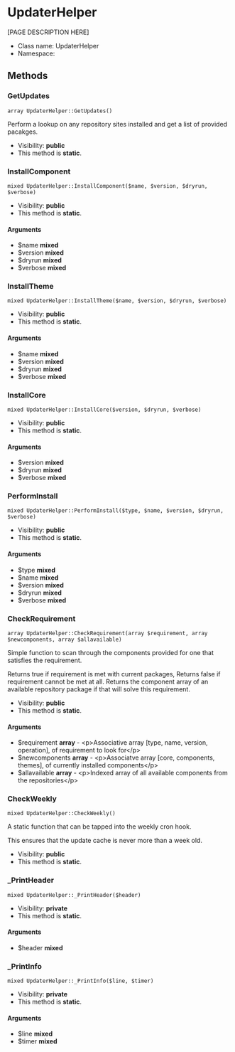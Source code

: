 UpdaterHelper
===============

[PAGE DESCRIPTION HERE]




* Class name: UpdaterHelper
* Namespace: 







Methods
-------


### GetUpdates

    array UpdaterHelper::GetUpdates()

Perform a lookup on any repository sites installed and get a list of provided pacakges.



* Visibility: **public**
* This method is **static**.




### InstallComponent

    mixed UpdaterHelper::InstallComponent($name, $version, $dryrun, $verbose)





* Visibility: **public**
* This method is **static**.


#### Arguments
* $name **mixed**
* $version **mixed**
* $dryrun **mixed**
* $verbose **mixed**



### InstallTheme

    mixed UpdaterHelper::InstallTheme($name, $version, $dryrun, $verbose)





* Visibility: **public**
* This method is **static**.


#### Arguments
* $name **mixed**
* $version **mixed**
* $dryrun **mixed**
* $verbose **mixed**



### InstallCore

    mixed UpdaterHelper::InstallCore($version, $dryrun, $verbose)





* Visibility: **public**
* This method is **static**.


#### Arguments
* $version **mixed**
* $dryrun **mixed**
* $verbose **mixed**



### PerformInstall

    mixed UpdaterHelper::PerformInstall($type, $name, $version, $dryrun, $verbose)





* Visibility: **public**
* This method is **static**.


#### Arguments
* $type **mixed**
* $name **mixed**
* $version **mixed**
* $dryrun **mixed**
* $verbose **mixed**



### CheckRequirement

    array UpdaterHelper::CheckRequirement(array $requirement, array $newcomponents, array $allavailable)

Simple function to scan through the components provided for one that
satisfies the requirement.

Returns true if requirement is met with current packages,
Returns false if requirement cannot be met at all.
Returns the component array of an available repository package if that will solve this requirement.

* Visibility: **public**
* This method is **static**.


#### Arguments
* $requirement **array** - &lt;p&gt;Associative array [type, name, version, operation], of requirement to look for&lt;/p&gt;
* $newcomponents **array** - &lt;p&gt;Associatve array [core, components, themes], of currently installed components&lt;/p&gt;
* $allavailable **array** - &lt;p&gt;Indexed array of all available components from the repositories&lt;/p&gt;



### CheckWeekly

    mixed UpdaterHelper::CheckWeekly()

A static function that can be tapped into the weekly cron hook.

This ensures that the update cache is never more than a week old.

* Visibility: **public**
* This method is **static**.




### _PrintHeader

    mixed UpdaterHelper::_PrintHeader($header)





* Visibility: **private**
* This method is **static**.


#### Arguments
* $header **mixed**



### _PrintInfo

    mixed UpdaterHelper::_PrintInfo($line, $timer)





* Visibility: **private**
* This method is **static**.


#### Arguments
* $line **mixed**
* $timer **mixed**


